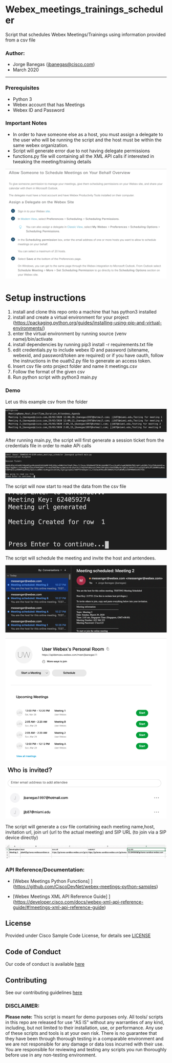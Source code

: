 # Webex_meetings_trainings_scheduler
Script that schedules Webex Meetings/Trainings using information provided from a csv file

### Author:

* Jorge Banegas (jbanegas@cisco.com)
*  March 2020
***

### Prerequisites
* Python 3
* Webex account that has Meetings
* Webex ID and Password

### Important Notes
* In order to have someone else as a host, you must assign a delegate to the user who will be running the script and the host must be within the same webex organization.
* Script will generate error due to not having delegate permissions
* functions.py file will containing all the XML API calls if interested in tweaking the meeting/training details

![alt text](images/permission.png)


# Setup instructions 
1. install and clone this repo onto a machine that has python3 installed 
2. install and create a virtual environment for your project (https://packaging.python.org/guides/installing-using-pip-and-virtual-environments/)
3. enter the virtual environment by running source (venv name)/bin/activate 
4. install dependencies by running pip3 install -r requirements.txt file
6. edit credentials.py to include webex ID and password (sitename, webexid, and password/token are required) or if you have oauth, follow the instructions in the ouath2.py file to generate an access token.
7. Insert csv file onto project folder and name it meetings.csv
8. Follow the format of the given csv
9. Run python script with python3 main.py

### Demo

Let us this example csv from the folder 

![alt text](images/csv_example.png)

After running main.py, the script will first generate a session ticket from the credentials file in order to make APi calls

![alt text](images/authentication.png)

The script will now start to read the data from the csv file

![alt text](images/success.png)

The script will schedule the meeting and invite the host and antendees.

![alt text](images/email.png)


![alt text](images/meetings.png)


![alt text](images/invitees.png)

The script will generate a csv file contatining each meeting name,host, invitation url, join url (url to the actual meeting) and SIP URL (to join via a SIP device directly)

![alt text](images/report_example.png)


### API Reference/Documentation:
* [Webex Meetings Python Functions] ] 
(https://github.com/CiscoDevNet/webex-meetings-python-samples)

* [Webex Meetings XML API Reference Guide] ] 
(https://developer.cisco.com/docs/webex-xml-api-reference-guide/#!meetings-xml-api-reference-guide)

## License
Provided under Cisco Sample Code License, for details see [LICENSE](LICENSE)

## Code of Conduct 
Our code of conduct is available [here](CODE_OF_CONDUCT.md)

## Contributing 
See our contributing guidelines [here](CONTRIBUTING.md)

### DISCLAIMER:
<b>Please note:</b> This script is meant for demo purposes only. All tools/ scripts in this repo are released for use "AS IS" without any warranties of any kind, including, but not limited to their installation, use, or performance. Any use of these scripts and tools is at your own risk. There is no guarantee that they have been through thorough testing in a comparable environment and we are not responsible for any damage or data loss incurred with their use.
You are responsible for reviewing and testing any scripts you run thoroughly before use in any non-testing environment.
